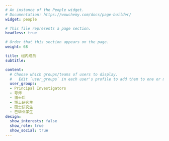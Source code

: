 ```yaml
---
# An instance of the People widget.
# Documentation: https://wowchemy.com/docs/page-builder/
widget: people

# This file represents a page section.
headless: true

# Order that this section appears on the page.
weight: 68

title: 组内成员
subtitle:

content:
  # Choose which groups/teams of users to display.
  #   Edit `user_groups` in each user's profile to add them to one or more of these groups.
  user_groups:
  - Principal Investigators
  - 导师
  - 博士后
  - 博士研究生
  - 硕士研究生
  - 已毕业学生
design:
  show_interests: false
  show_role: true
  show_social: true
---
```

